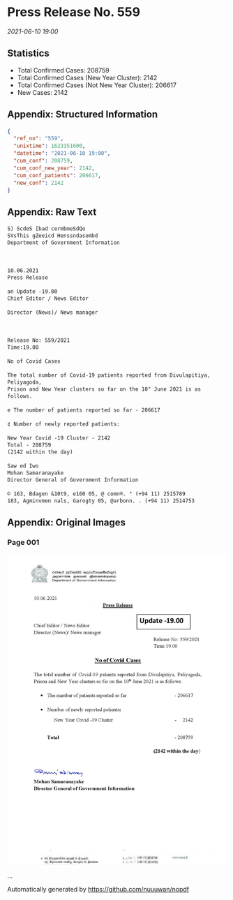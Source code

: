 
# Press Release No. 559
*2021-06-10 19:00*
## Statistics
* Total Confirmed Cases: 208759
* Total Confirmed Cases (New Year Cluster): 2142
* Total Confirmed Cases (Not New Year Cluster): 206617
* New Cases: 2142




## Appendix: Structured Information
```json
{
  "ref_no": "559",
  "unixtime": 1623351600,
  "datetime": "2021-06-10 19:00",
  "cum_conf": 208759,
  "cum_conf_new_year": 2142,
  "cum_conf_patients": 206617,
  "new_conf": 2142
}
```

## Appendix: Raw Text
```text
S) ScdeS [bad cermbmeSdQo
SVsThis gZeeicd Henssndasombd
Department of Government Information

 

10.06.2021
Press Release

an Update -19.00
Chief Editor / News Editor

Director (News)/ News manager

 

Release No: 559/2021
Time:19.00

No of Covid Cases

The total number of Covid-19 patients reported from Divulapitiya, Peliyagoda,
Prison and New Year clusters so far on the 10" June 2021 is as follows.

e The number of patients reported so far - 206617

¢ Number of newly reported patients:

New Year Covid -19 Cluster - 2142
Total - 208759
(2142 within the day)

Saw ed Iwo
Mohan Samaranayake
Director General of Government Information

© 163, Bdagen &10t9, e160 05, @ comn®. ° (+94 11) 2515789
183, Agminvmen nals, Garogty 05, @arbonn. . (+94 11) 2514753

```

## Appendix: Original Images

### Page 001

![page_no](https://raw.githubusercontent.com/nuuuwan/nopdf_data/main/nopdf.dgigovlk.ref559.page001.jpeg)
        

...

Automatically generated by https://github.com/nuuuwan/nopdf

    
    